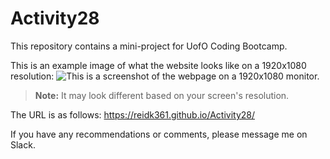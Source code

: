 # Activity28
This repository contains a mini-project for UofO Coding Bootcamp. 

This is an example image of what the website looks like on a 1920x1080 resolution: 
![This is a screenshot of the webpage on a 1920x1080 monitor.](./assets/images/Activity28.png)
> **Note:** It may look different based on your screen's resolution.  

The URL is as follows: <https://reidk361.github.io/Activity28/>

If you have any recommendations or comments, please message me on Slack. 